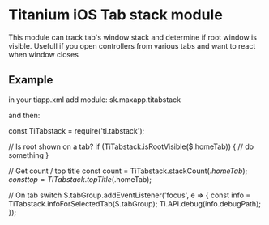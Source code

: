 # Titanium iOS Tab stack module

This module can track tab's window stack and determine if root window is visible. Usefull if you open controllers from various tabs and want to react when window closes

## Example
in your tiapp.xml add module:
<module platform="iphone">sk.maxapp.titabstack</module>

and then:

const TiTabstack = require('ti.tabstack');

// Is root shown on a tab?
if (TiTabstack.isRootVisible($.homeTab)) {
  // do something
}

// Get count / top title
const count = TiTabstack.stackCount($.homeTab);
const top = TiTabstack.topTitle($.homeTab);

// On tab switch
$.tabGroup.addEventListener('focus', e => {
  const info = TiTabstack.infoForSelectedTab($.tabGroup);
  Ti.API.debug(info.debugPath);
});

